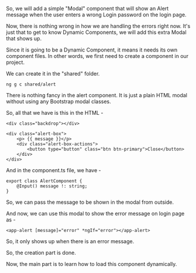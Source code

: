 So, we will add a simple "Modal" component that will show an Alert message when the user enters a wrong Login password on the login page. 

Now, there is nothing wrong in how we are handling the errors right now. It's just that to get to know Dynamic Components, we will add this extra Modal that shows up.

Since it is going to be a Dynamic Component, it means it needs its own component files. In other words, we first need to create a component in our project.

We can create it in the "shared" folder.

    ng g c shared/alert

There is nothing fancy in the alert component. It is just a plain HTML modal without using any Bootstrap modal classes. 

So, all that we have is this in the HTML - 

    <div class="backdrop"></div>

    <div class="alert-box">
        <p> {{ message }}</p>
        <div class="alert-box-actions">
            <button type="button" class="btn btn-primary">Close</button>
        </div>
    </div>

And in the component.ts file, we have -

    export class AlertComponent {
        @Input() message !: string;
    }

So, we can pass the message to be shown in the modal from outside.

And now, we can use this modal to show the error message on login page as - 

    <app-alert [message]="error" *ngIf="error"></app-alert>

So, it only shows up when there is an error message.

So, the creation part is done. 

Now, the main part is to learn how to load this component dynamically.